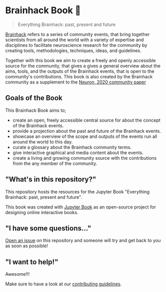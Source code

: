 # Brainhack Book :book:

> Everything Brainhack: past, present and future

[Brainhack](brainhack.org) refers to a series of community events, that bring
together scientists from all around the world with a variety of expertise and
disciplines to facilitate neuroscience research for the community by creating
tools, methodologies, techniques, ideas, and guidelines.

Together with this book we aim to create a freely and openly accessible source
for the community, that gives a gives a general overview about the aims, tools,
and the outputs of the Brainhack events, that is open to the community's
contributions. This book is also created by the Brainhack community as a
supplement to the [Neuron, 2020 community paper](https://psyarxiv.com/rytjq/)

## Goals of the Book

This Brainhack Book aims to;

- create an open, freely accessible central source for about the concept of the
  Brainhack events.
- provide a projection about the past and future of the Brainhack events.
- showcase an overview of the scope and outputs of the events run all around the
  world to this day.
- curate a glossary about the Brainhack community terms.
- give interactive graphical and media content about the events.
- create a living and growing community source with the contributions from the
  any member of the community.

## "What's in this repository?"

This repository hosts the resources for the Jupyter Book "Everything Brainhack:
past, present and future".

This book was created with [Jupyter Book](https://jupyterbook.org/intro.html) as
an open-source project for designing online interactive books.

## "I have some questions..."

[Open an issue]() on this repository and someone will try and get back to you as
soon as possible!

## "I want to help!"

Awesome!!! 

Make sure to have a look at our
[contributing guidelines](./CONTRIBUTING.md).
